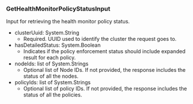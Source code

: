### GetHealthMonitorPolicyStatusInput
Input for retrieving the health monitor policy status.

- clusterUuid: System.String
  - Required. UUID used to identify the cluster the request goes to.
- hasDetailedStatus: System.Boolean
  - Indicates if the policy enforcement status should include expanded result for each policy.
- nodeIds: list of System.Strings
  - Optional list of Node IDs. If not provided, the response includes the status of all the nodes.
- policyIds: list of System.Strings
  - Optional list of policy IDs. If not provided, the response includes the status of all the policies.
